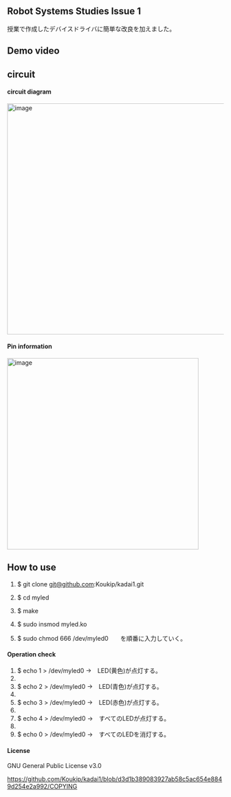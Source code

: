 ## Robot Systems Studies Issue 1

授業で作成したデバイスドライバに簡単な改良を加えました。

## Demo video

## circuit

#### circuit diagram

<img width="537" alt="image" src="https://user-images.githubusercontent.com/93635163/146634878-c7e725a5-cbb8-4ada-a18c-b00f0ee15705.png">


#### Pin information

<img width="445" alt="image" src="https://user-images.githubusercontent.com/93635163/146634724-6ab11f8a-d45d-4fd2-a36d-2ab32e63be78.png">




## How to use

1.  $ git clone git@github.com:Koukip/kadai1.git

2.  $ cd myled

3.  $ make

4.  $ sudo insmod myled.ko

5.  $ sudo chmod 666 /dev/myled0　　を順番に入力していく。

#### Operation check

1.   $ echo 1 > /dev/myled0    →　LED(黄色)が点灯する。
2.   
3.   $ echo 2 > /dev/myled0    →　LED(青色)が点灯する。
4.   
5.   $ echo 3 > /dev/myled0    →　LED(赤色)が点灯する。
6.   
7.   $ echo 4 > /dev/myled0    →　すべてのLEDが点灯する。
8.   
9.   $ echo 0 > /dev/myled0    →　すべてのLEDを消灯する。


#### License

GNU General Public License v3.0

https://github.com/Koukip/kadai1/blob/d3d1b389083927ab58c5ac654e8849d254e2a992/COPYING




 
 
 
 
 

